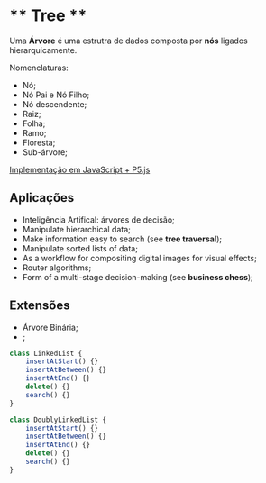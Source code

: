 # ** Tree **

Uma **Árvore** é uma estrutra de dados composta por **nós** ligados hierarquicamente.

Nomenclaturas:
- Nó;
- Nó Pai e Nó Filho;
- Nó descendente;
- Raiz;
- Folha;
- Ramo;
- Floresta;
- Sub-árvore;

[Implementação em JavaScript + P5.js](https://editor.p5js.org/ZaqueuCavalcante/sketches/E_V0I0gth)

## Aplicações

- Inteligência Artifical: árvores de decisão;
- Manipulate hierarchical data;
- Make information easy to search (see **tree traversal**);
- Manipulate sorted lists of data;
- As a workflow for compositing digital images for visual effects;
- Router algorithms;
- Form of a multi-stage decision-making (see **business chess**);


## Extensões

- Árvore Binária;
- ;

``` JavaScript
class LinkedList {
    insertAtStart() {}
    insertAtBetween() {}
    insertAtEnd() {}
    delete() {}
    search() {}
}
```

``` JavaScript
class DoublyLinkedList {
    insertAtStart() {}
    insertAtBetween() {}
    insertAtEnd() {}
    delete() {}
    search() {}
}
```